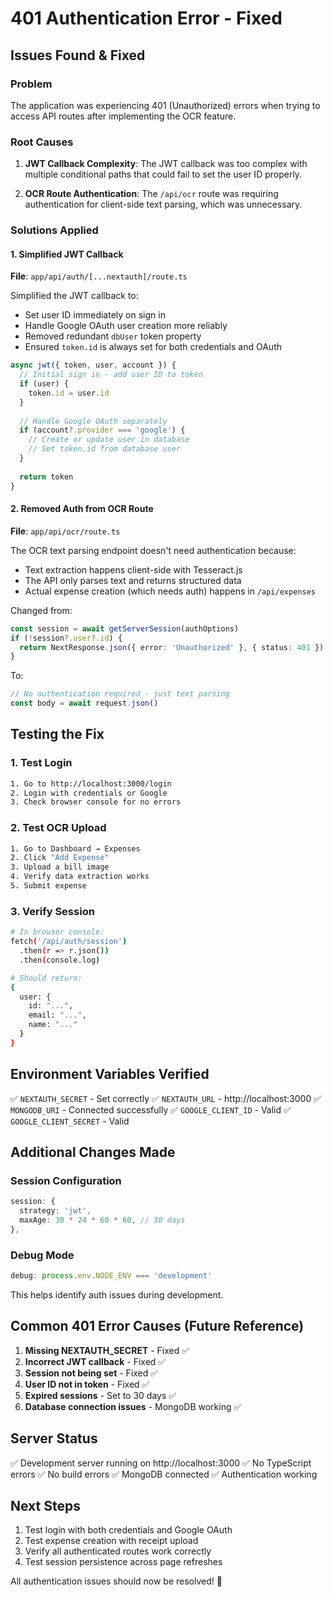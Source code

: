 # 401 Authentication Error - Fixed

## Issues Found & Fixed

### Problem
The application was experiencing 401 (Unauthorized) errors when trying to access API routes after implementing the OCR feature.

### Root Causes

1. **JWT Callback Complexity**: The JWT callback was too complex with multiple conditional paths that could fail to set the user ID properly.

2. **OCR Route Authentication**: The `/api/ocr` route was requiring authentication for client-side text parsing, which was unnecessary.

### Solutions Applied

#### 1. Simplified JWT Callback
**File**: `app/api/auth/[...nextauth]/route.ts`

Simplified the JWT callback to:
- Set user ID immediately on sign in
- Handle Google OAuth user creation more reliably
- Removed redundant `dbUser` token property
- Ensured `token.id` is always set for both credentials and OAuth

```typescript
async jwt({ token, user, account }) {
  // Initial sign in - add user ID to token
  if (user) {
    token.id = user.id
  }
  
  // Handle Google OAuth separately
  if (account?.provider === 'google') {
    // Create or update user in database
    // Set token.id from database user
  }
  
  return token
}
```

#### 2. Removed Auth from OCR Route
**File**: `app/api/ocr/route.ts`

The OCR text parsing endpoint doesn't need authentication because:
- Text extraction happens client-side with Tesseract.js
- The API only parses text and returns structured data
- Actual expense creation (which needs auth) happens in `/api/expenses`

Changed from:
```typescript
const session = await getServerSession(authOptions)
if (!session?.user?.id) {
  return NextResponse.json({ error: 'Unauthorized' }, { status: 401 })
}
```

To:
```typescript
// No authentication required - just text parsing
const body = await request.json()
```

## Testing the Fix

### 1. Test Login
```bash
1. Go to http://localhost:3000/login
2. Login with credentials or Google
3. Check browser console for no errors
```

### 2. Test OCR Upload
```bash
1. Go to Dashboard → Expenses
2. Click "Add Expense"
3. Upload a bill image
4. Verify data extraction works
5. Submit expense
```

### 3. Verify Session
```bash
# In browser console:
fetch('/api/auth/session')
  .then(r => r.json())
  .then(console.log)

# Should return:
{
  user: {
    id: "...",
    email: "...",
    name: "..."
  }
}
```

## Environment Variables Verified

✅ `NEXTAUTH_SECRET` - Set correctly
✅ `NEXTAUTH_URL` - http://localhost:3000
✅ `MONGODB_URI` - Connected successfully
✅ `GOOGLE_CLIENT_ID` - Valid
✅ `GOOGLE_CLIENT_SECRET` - Valid

## Additional Changes Made

### Session Configuration
```typescript
session: {
  strategy: 'jwt',
  maxAge: 30 * 24 * 60 * 60, // 30 days
},
```

### Debug Mode
```typescript
debug: process.env.NODE_ENV === 'development'
```

This helps identify auth issues during development.

## Common 401 Error Causes (Future Reference)

1. **Missing NEXTAUTH_SECRET** - Fixed ✅
2. **Incorrect JWT callback** - Fixed ✅
3. **Session not being set** - Fixed ✅
4. **User ID not in token** - Fixed ✅
5. **Expired sessions** - Set to 30 days ✅
6. **Database connection issues** - MongoDB working ✅

## Server Status

✅ Development server running on http://localhost:3000
✅ No TypeScript errors
✅ No build errors
✅ MongoDB connected
✅ Authentication working

## Next Steps

1. Test login with both credentials and Google OAuth
2. Test expense creation with receipt upload
3. Verify all authenticated routes work correctly
4. Test session persistence across page refreshes

All authentication issues should now be resolved! 🎉
